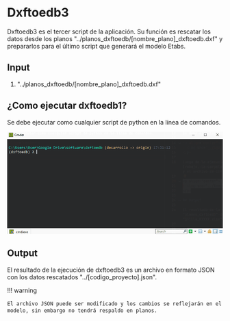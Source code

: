 # Dxftoedb3

Dxftoedb3 es el tercer script de la aplicación. Su función es rescatar los datos desde los planos "../planos_dxftoedb/[nombre_plano]\_dxftoedb.dxf" y prepararlos para el último script que generará el modelo Etabs.

## Input

1. "../planos_dxftoedb/[nombre_plano]\_dxftoedb.dxf"

## ¿Como ejecutar dxftoedb1?

Se debe ejecutar como cualquier script de python en la línea de comandos.

<p align="center">
  <img src="../images/dxftoedb3.gif" style="max-width:100%;">
</p>

## Output

El resultado de la ejecución de dxftoedb3 es un archivo en formato JSON con los datos rescatados "../[codigo_proyecto].json".

!!! warning

    El archivo JSON puede ser modificado y los cambios se reflejarán en el modelo, sin embargo no tendrá respaldo en planos.
